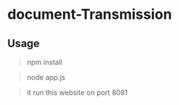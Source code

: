 # document-Transmission

## Usage

> npm install

> node app.js

> it run this website on port 8081
